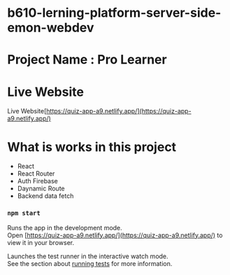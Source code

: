 ﻿# b610-lerning-platform-server-side-emon-webdev

# Project Name : Pro Learner

# Live Website

Live Website[https://quiz-app-a9.netlify.app/](https://quiz-app-a9.netlify.app/)

# What is works in this project

- React
- React Router
- Auth Firebase
- Daynamic Route
- Backend data fetch

### `npm start`

Runs the app in the development mode.\
Open [https://quiz-app-a9.netlify.app/](https://quiz-app-a9.netlify.app/) to view it in your browser.

Launches the test runner in the interactive watch mode.\
See the section about [running tests](https://facebook.github.io/create-react-app/docs/running-tests) for more information.
